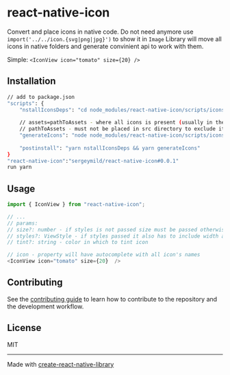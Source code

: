 # react-native-icon

Convert and place icons in native code. 
Do not need anymore use `import('../../icon.{svg|png|jpg}')` to show it in `Image`
Library will move all icons in native folders and generate convinient api to work with them.

Simple:
`<IconView icon="tomato" size={20} />`

## Installation

```sh
// add to package.json
"scripts": {
    "nstallIconsDeps": "cd node_modules/react-native-icon/scripts/icons && yarn",
    
    // assets=pathToAssets - where all icons is present (usually in the same directory where src folder)
    // pathToAssets - must not be placed in src directory to exclude it from build process
    "generateIcons": "node node_modules/react-native-icon/scripts/icons/move_to_native.js assets=icons",
    
    "postinstall": "yarn nstallIconsDeps && yarn generateIcons"
}
"react-native-icon":"sergeymild/react-native-icon#0.0.1"
run yarn
```

## Usage

```js
import { IconView } from "react-native-icon";

// ...
// params:
// size?: number - if styles is not passed size must be passed otherwise icon will not be generated
// styles?: ViewStyle - if styles passed it also has to include width and height otherwise icon will not be generated
// tint?: string - color in which to tint icon

// icon - property will have autocomplete with all icon's names
<IconView icon="tomato" size={20}  />
```

## Contributing

See the [contributing guide](CONTRIBUTING.md) to learn how to contribute to the repository and the development workflow.

## License

MIT

---

Made with [create-react-native-library](https://github.com/callstack/react-native-builder-bob)
